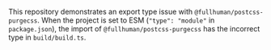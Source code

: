 This repository demonstrates an export type issue with `@fullhuman/postcss-purgecss`. When the project is set to ESM (`"type": "module"` in `package.json`), the import of `@fullhuman/postcss-purgecss` has the incorrect type in `build/build.ts`.
